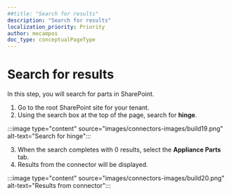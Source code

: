 ```yaml
---
##title: "Search for results"
description: "Search for results"
localization_priority: Priority
author: mecampos
doc_type: conceptualPageType
---
```


# Search for results

In this step, you will search for parts in SharePoint.

1. Go to the root SharePoint site for your tenant.
2. Using the search box at the top of the page, search for **hinge**.

:::image type="content" source="images/connectors-images/build19.png" alt-text="Search for hinge":::

3. When the search completes with 0 results, select the **Appliance Parts** tab.
4. Results from the connector will be displayed.

:::image type="content" source="images/connectors-images/build20.png" alt-text="Results from connector":::